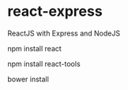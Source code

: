# react-express
ReactJS with Express and NodeJS


npm install react

npm install react-tools

bower install